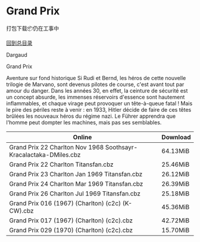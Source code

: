 # Grand Prix

打包下载📦仍在工事中

[回到总目录](/Catalogs.md)

Dargaud

Grand Prix

Aventure sur fond historique Si Rudi et Bernd, les héros de cette nouvelle trilogie de Marvano, sont devenus pilotes de course, c'est avant tout par amour du danger. Dans les années 30, en effet, la ceinture de sécurité est un concept absurde, les immenses réservoirs d'essence sont hautement inflammables, et chaque virage peut provoquer un tête-à-queue fatal ! Mais le pire des périles reste à venir : en 1933, Hitler décide de faire de ces têtes brûlées les nouveaux héros du régime nazi. Le Führer apprendra que l'homme peut dompter les machines, mais pas ses semblables.





Online | Download
--- | ---
Grand Prix 22 Charlton Nov 1968 Soothsayr-Kracalactaka-DMiles.cbz | 64.13MiB
Grand Prix 22 Charlton Titansfan.cbz | 25.46MiB
Grand Prix 23 Charlton Jan 1969 Titansfan.cbz | 26.12MiB
Grand Prix 24 Charlton Mar 1969 Titansfan.cbz | 26.39MiB
Grand Prix 26 Charlton Jul 1969 Titansfan.cbz | 25.18MiB
Grand Prix 016 (1967) (Charlton) (c2c) (K-CW).cbz | 45.36MiB
Grand Prix 017 (1967) (Charlton) (c2c).cbz | 42.72MiB
Grand Prix 029 (1970) (Charlton) (c2c).cbz | 15.70MiB